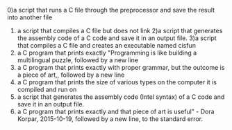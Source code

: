 0)a script that runs a C file through the preprocessor and save the result into another file
1) a script that compiles a C file but does not link
2)a script that generates the assembly code of a C code and save it in an output file.
3)a script that compiles a C file and creates an executable named cisfun
4) a C program that prints exactly "Programming is like building a multilingual puzzle, followed by a new line
5) a C program that prints exactly with proper grammar, but the outcome is a piece of art,, followed by a new line
6) a C program that prints the size of various types on the computer it is compiled and run on
7) a script that generates the assembly code (Intel syntax) of a C code and save it in an output file.
8) a C program that prints exactly and that piece of art is useful" - Dora Korpar, 2015-10-19, followed by a new line, to the standard error.
